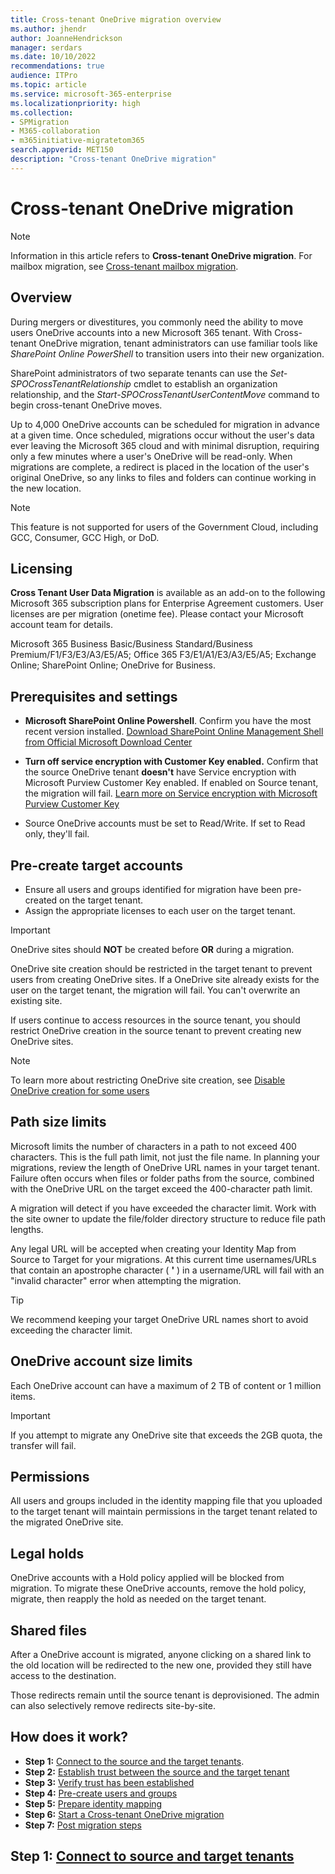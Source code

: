 ```yaml
---
title: Cross-tenant OneDrive migration overview
ms.author: jhendr
author: JoanneHendrickson
manager: serdars
ms.date: 10/10/2022
recommendations: true
audience: ITPro
ms.topic: article
ms.service: microsoft-365-enterprise
ms.localizationpriority: high
ms.collection: 
- SPMigration
- M365-collaboration
- m365initiative-migratetom365
search.appverid: MET150
description: "Cross-tenant OneDrive migration"
---
```

# Cross-tenant OneDrive migration

> [!NOTE]
> Information in this article refers to **Cross-tenant OneDrive migration**. For mailbox migration, see [Cross-tenant mailbox migration](/microsoft-365/enterprise/cross-tenant-mailbox-migration).

## Overview

During mergers or divestitures, you commonly need the ability to move users OneDrive accounts into a new Microsoft 365 tenant. With Cross-tenant OneDrive migration, tenant administrators can use familiar tools like *SharePoint Online PowerShell* to transition users into their new organization.

SharePoint administrators of two separate tenants can use the *Set-SPOCrossTenantRelationship* cmdlet to establish an organization relationship, and the *Start-SPOCrossTenantUserContentMove* command to begin cross-tenant OneDrive moves.

Up to 4,000 OneDrive accounts can be scheduled for migration in advance at a given time. Once scheduled, migrations occur without the user's data ever leaving the Microsoft 365 cloud and with minimal disruption, requiring only a few minutes where a user's OneDrive will be read-only. When migrations are complete, a redirect is placed in the location of the user's original OneDrive, so any links to files and folders can continue working in the new location.

> [!NOTE]
> This feature is not supported for users of the Government Cloud, including GCC, Consumer, GCC High, or DoD.

## Licensing

**Cross Tenant User Data Migration** is available as an add-on to the following Microsoft 365 subscription plans for Enterprise Agreement customers. User licenses are per migration (onetime fee). Please contact your Microsoft account team for details.
 
Microsoft 365 Business Basic/Business Standard/Business Premium/F1/F3/E3/A3/E5/A5; Office 365 F3/E1/A1/E3/A3/E5/A5; Exchange Online; SharePoint Online; OneDrive for Business.

## Prerequisites and settings

- **Microsoft SharePoint Online Powershell**. Confirm you have the most recent version installed. [Download SharePoint Online Management Shell from Official Microsoft Download Center](/download/details.aspx?id=35588)

- **Turn off service encryption with Customer Key enabled.** Confirm that the source OneDrive tenant **doesn't** have Service encryption with Microsoft Purview Customer Key enabled. If enabled on Source tenant, the migration will fail. [Learn more on Service encryption with Microsoft Purview Customer Key](/microsoft-365/compliance/customer-key-overview)

- Source OneDrive accounts must be set to Read/Write. If set to Read only, they'll fail.

## Pre-create target accounts

- Ensure all users and groups identified for migration have been pre-created on the target tenant.
- Assign the appropriate licenses to each user on the target tenant.

> [!IMPORTANT]
> OneDrive sites should **NOT** be created before **OR** during a migration.
>
> OneDrive site creation should be restricted in the target tenant to prevent users from creating OneDrive sites. If a OneDrive site already exists for the user on the target tenant, the migration will fail. You can't overwrite an existing site.
>
> If users continue to access resources in the source tenant, you should restrict OneDrive creation in the source tenant to prevent creating new OneDrive sites.

> [!NOTE]
> To learn more about restricting OneDrive site creation, see [Disable OneDrive creation for some users](/sharepoint/manage-user-profiles#disable-onedrive-creation-for-some-users)

## Path size limits

Microsoft limits the number of characters in a path to not exceed 400 characters. This is the full path limit, not just the file name. In planning your migrations, review the length of OneDrive URL names in your target tenant. Failure often occurs when files or folder paths from the source, combined with the OneDrive URL on the target exceed the 400-character path limit. 

A migration will detect if you have exceeded the character limit. Work with the site owner to update the file/folder directory structure to reduce file path lengths.

Any legal URL will be accepted when creating your Identity Map from Source to Target for your migrations. At this current time usernames/URLs that contain an apostrophe character ( **'** ) in a username/URL will fail with an "invalid character" error when attempting the migration.

> [!TIP]
> We recommend keeping your target OneDrive URL names short to avoid exceeding the character limit.

## OneDrive account size limits

Each OneDrive account can have a maximum of 2 TB of content or 1 million items.

>[!Important]
>If you attempt to migrate any OneDrive site that exceeds the 2GB quota, the transfer will fail.


## Permissions

All users and groups included in the identity mapping file that you uploaded to the target tenant will maintain permissions in the target tenant related to the migrated OneDrive site.

## Legal holds

OneDrive accounts with a Hold policy applied will be blocked from migration.
To migrate these OneDrive accounts, remove the hold policy, migrate, then reapply the hold as needed on the target tenant.

## Shared files

After a OneDrive account is migrated, anyone clicking on a shared link to the old location will be redirected to the new one, provided they still have access to the destination. 

Those redirects remain until the source tenant is deprovisioned. The admin can also selectively remove redirects site-by-site.

## How does it work?

- **Step 1:** [Connect to the source and the target tenants](cross-tenant-onedrive-migration-step1.md).  
- **Step 2:** [Establish trust between the source and the target tenant](cross-tenant-onedrive-migration-step2.md)
- **Step 3:** [Verify trust has been established](cross-tenant-onedrive-migration-step3.md)
- **Step 4:** [Pre-create users and groups](cross-tenant-onedrive-migration-step4.md)  
- **Step 5:** [Prepare identity mapping](cross-tenant-onedrive-migration-step5.md)
- **Step 6:** [Start a Cross-tenant OneDrive migration](cross-tenant-onedrive-migration-step6.md)
- **Step 7:** [Post migration steps](cross-tenant-onedrive-migration-step7.md)

## Step 1: [Connect to source and target tenants](cross-tenant-onedrive-migration-step1.md)
